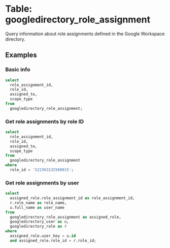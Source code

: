 # Table: googledirectory_role_assignment

Query information about role assignments defined in the Google Workspace directory.

## Examples

### Basic info

```sql
select
  role_assignment_id,
  role_id,
  assigned_to,
  scope_type
from
  googledirectory_role_assignment;
```

### Get role assignments by role ID

```sql
select
  role_assignment_id,
  role_id,
  assigned_to,
  scope_type
from
  googledirectory_role_assignment
where
  role_id = '522363132560015';
```

### Get role assignments by user

```sql
select
  assigned_role.role_assignment_id as role_assignment_id,
  r.role_name as role_name,
  u.full_name as user_name
from
  googledirectory_role_assignment as assigned_role,
  googledirectory_user as u,
  googledirectory_role as r
where
  assigned_role.user_key = u.id
  and assigned_role.role_id = r.role_id;
```
